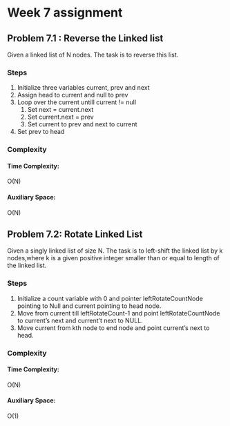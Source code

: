 # Week 7 assignment

## Problem 7.1 : Reverse the Linked list

Given a linked list of N nodes. The task is to reverse this list.

### Steps

1. Initialize three variables current, prev and next
2. Assign head to current and null to prev
3. Loop over the current untill current != null
    1. Set next = current.next
    2. Set current.next = prev
    3. Set current to prev and next to current
4. Set prev to head

### Complexity

#### Time Complexity:

O(N)

#### Auxiliary Space:

O(N)

## Problem 7.2: Rotate Linked List

Given a singly linked list of size N. The task is to left-shift the linked list by k nodes,where k is a given positive integer smaller than or equal to length of the linked list.

### Steps

1. Initialize a count variable with 0 and pointer leftRotateCountNode pointing to Null and current pointing to head node.
2. Move from current till leftRotateCount-1 and point leftRotateCountNode to current’s next and current’t next to NULL.
3. Move current from kth node to end node and point current’s next to head.

### Complexity

#### Time Complexity:

O(N)

#### Auxiliary Space:

O(1)
